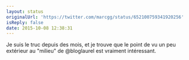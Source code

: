 ```yaml
---
layout: status
originalUrl: 'https://twitter.com/marcgg/status/652100759341920256'
isReply: false
date: 2015-10-08 12:38:31
---
```


Je suis le truc depuis des mois, et je trouve que le point de vu un peu extérieur au "milieu" de @bloglaurel est vraiment intéressant.
